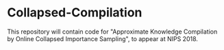 # Collapsed-Compilation
This repository will contain code for "Approximate Knowledge Compilation by Online Collapsed Importance Sampling", to appear at NIPS 2018.
